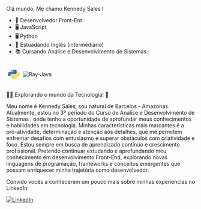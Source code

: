 <div >
  
Olá mundo, Me chamo Kennedy Sales !

- 🥰 Desenvolvedor Front-Ent
- 🖥️ JavaScript
- 🖥️ Python
- 🚀 Estuadando Inglês (intermediario)
- 📚 Cursando Análise e Desenvolvimento de Sistemas
</div>
<div style="display: inline_block"><br>
  <img align="center" alt="Ray-Python" height="30" width="40" src="https://raw.githubusercontent.com/devicons/devicon/master/icons/python/python-original.svg">
  <img align="center" alt="Ray-Java" height="30" width="40" src="https://icongr.am/devicon/javascript-original.svg?size=128&color=currentColor">          
</div>
          
<br>

<div>
  
  👩‍💻 Explorando o mundo da Tecnologia! 🚀

 Meu nome é Kennedy Sales, sou natural de Barcelos - Amazonas. Atualmente, estou no 3º período do Curso de Analise e Desenvolvimento de Sistemas , onde tenho a oportunidade de aprofundar meus conhecimentos e habilidades em tecnologia.
Minhas características mais marcantes é a pró-atividade, determinação e atenção aos detalhes, que me permitem enfrentar desafios com entusiasmo e superar obstáculos com criatividade e foco.
Estou sempre em busca de aprendizado contínuo e crescimento profissional. Pretendo continuar estudando e aprofundando meu conhecimento em desenvolvimento Front-End, explorando novas linguagens de programação, frameworks e conceitos emergentes que possam enriquecer minha trajetória como desenvolvedor.

Convido vocês a conhecerem um pouco mais sobre minhas experiencias no LinkedIn:

[![LinkedIn](https://img.shields.io/badge/-LinkedIn-000?style=for-the-badge&logo=linkedin&logoColor=30A3DC)](https://www.linkedin.com/in/kennedy-sales-6bb602232/)

</div>

</div>
